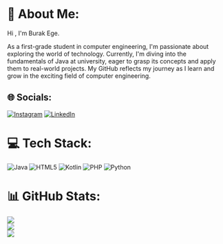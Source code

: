 # 💫 About Me:
Hi , I'm Burak Ege. <br>

As a first-grade student in computer engineering, I'm passionate about exploring the world of technology. Currently, I'm diving into the fundamentals of Java at university, eager to grasp its concepts and apply them to real-world projects. My GitHub reflects my journey as I learn and grow in the exciting field of computer engineering.


## 🌐 Socials:
[![Instagram](https://img.shields.io/badge/Instagram-%23E4405F.svg?logo=Instagram&logoColor=white)](https://instagram.com/burakege0) [![LinkedIn](https://img.shields.io/badge/LinkedIn-%230077B5.svg?logo=linkedin&logoColor=white)](https://linkedin.com/in/burak-ege-kocabay) 

# 💻 Tech Stack:
![Java](https://img.shields.io/badge/java-%23ED8B00.svg?style=flat&logo=openjdk&logoColor=white) ![HTML5](https://img.shields.io/badge/html5-%23E34F26.svg?style=flat&logo=html5&logoColor=white) ![Kotlin](https://img.shields.io/badge/kotlin-%237F52FF.svg?style=flat&logo=kotlin&logoColor=white) ![PHP](https://img.shields.io/badge/php-%23777BB4.svg?style=flat&logo=php&logoColor=white) ![Python](https://img.shields.io/badge/python-3670A0?style=flat&logo=python&logoColor=ffdd54)
# 📊 GitHub Stats:
![](https://github-readme-stats.vercel.app/api?username=Burakegekocabay&theme=dark&hide_border=false&include_all_commits=true&count_private=false)<br/>
![](https://github-readme-streak-stats.herokuapp.com/?user=Burakegekocabay&theme=dark&hide_border=false)<br/>
![](https://github-readme-stats.vercel.app/api/top-langs/?username=Burakegekocabay&theme=dark&hide_border=false&include_all_commits=true&count_private=false&layout=compact)
